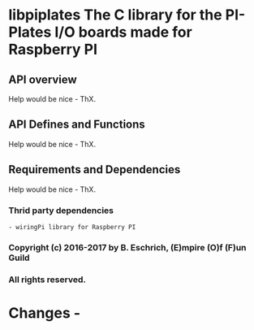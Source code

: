 # libpiplates The C library for the PI-Plates I/O boards made for Raspberry PI

## API overview

Help would be nice - ThX.

## API Defines and Functions

Help would be nice - ThX.

## Requirements and Dependencies

Help would be nice - ThX.

### Thrid party dependencies

	- wiringPi library for Raspberry PI

### Copyright (c) 2016-2017 by B. Eschrich, (E)mpire (O)f (F)un Guild
### All rights reserved.


# Changes -
